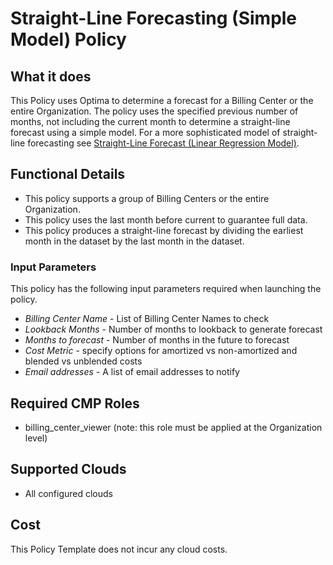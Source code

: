 # Straight-Line Forecasting (Simple Model) Policy

## What it does

This Policy uses Optima to determine a forecast for a Billing Center or the entire Organization. The policy uses the specified previous number of months, not including the current month to determine a straight-line forecast using a simple model. For a more sophisticated model of straight-line forecasting see [Straight-Line Forecast (Linear Regression Model)](./cost/forecasting/straight_line_forecast/linear_regression/).

## Functional Details

- This policy supports a group of Billing Centers or the entire Organization.
- This policy uses the last month before current to guarantee full data.
- This policy produces a straight-line forecast by dividing the earliest month in the dataset by the last month in the dataset.

### Input Parameters

This policy has the following input parameters required when launching the policy.

- *Billing Center Name* - List of Billing Center Names to check
- *Lookback Months* - Number of months to lookback to generate forecast
- *Months to forecast* - Number of months in the future to forecast
- *Cost Metric* - specify options for amortized vs non-amortized and blended vs unblended costs
- *Email addresses* - A list of email addresses to notify

## Required CMP Roles

- billing_center_viewer (note: this role must be applied at the Organization level)

## Supported Clouds

- All configured clouds

## Cost

This Policy Template does not incur any cloud costs.
